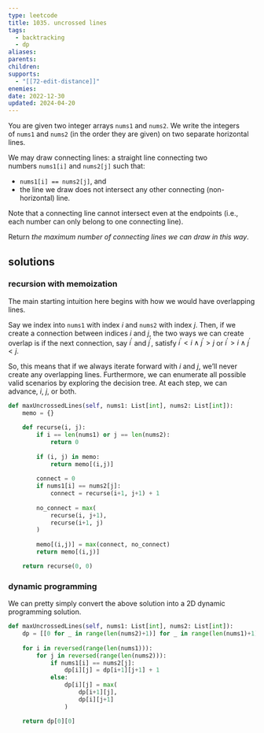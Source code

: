 ```yaml
---
type: leetcode
title: 1035. uncrossed lines
tags:
  - backtracking
  - dp
aliases: 
parents: 
children: 
supports:
  - "[[72-edit-distance]]"
enemies: 
date: 2022-12-30
updated: 2024-04-20
---
```


You are given two integer arrays `nums1` and `nums2`. We write the integers of `nums1` and `nums2` (in the order they are given) on two separate horizontal lines.

We may draw connecting lines: a straight line connecting two numbers `nums1[i]` and `nums2[j]` such that:

- `nums1[i] == nums2[j]`, and
- the line we draw does not intersect any other connecting (non-horizontal) line.

Note that a connecting line cannot intersect even at the endpoints (i.e., each number can only belong to one connecting line).

Return _the maximum number of connecting lines we can draw in this way_.

## solutions

### recursion with memoization

The main starting intuition here begins with how we would have overlapping lines.

Say we index into `nums1` with index $i$ and `nums2` with index $j$. Then, if we create a connection between indices $i$ and $j$, the two ways we can create overlap is if the next connection, say $i^\prime$ and $j^\prime$, satisfy $i^\prime \lt i \land j^\prime \gt j$ or $i^\prime \gt i \land j^\prime \lt j$.

So, this means that if we always iterate forward with $i$ and $j$, we’ll never create any overlapping lines. Furthermore, we can enumerate all possible valid scenarios by exploring the decision tree. At each step, we can advance, $i$, $j$, or both.

```python
def maxUncrossedLines(self, nums1: List[int], nums2: List[int]):
	memo = {}

	def recurse(i, j):
		if i == len(nums1) or j == len(nums2):
			return 0
	  
		if (i, j) in memo:
			return memo[(i,j)]
	  
		connect = 0
		if nums1[i] == nums2[j]:
			connect = recurse(i+1, j+1) + 1
	  
		no_connect = max(
			recurse(i, j+1),
			recurse(i+1, j)
		)
	  
		memo[(i,j)] = max(connect, no_connect)
		return memo[(i,j)]

	return recurse(0, 0)
```

### dynamic programming

We can pretty simply convert the above solution into a 2D dynamic programming solution.

```python
def maxUncrossedLines(self, nums1: List[int], nums2: List[int]):
	dp = [[0 for _ in range(len(nums2)+1)] for _ in range(len(nums1)+1)]
	  
	for i in reversed(range(len(nums1))):
		for j in reversed(range(len(nums2))):
			if nums1[i] == nums2[j]:
				dp[i][j] = dp[i+1][j+1] + 1
			else:
				dp[i][j] = max(
					dp[i+1][j],
					dp[i][j+1]
				)

	return dp[0][0]
```

